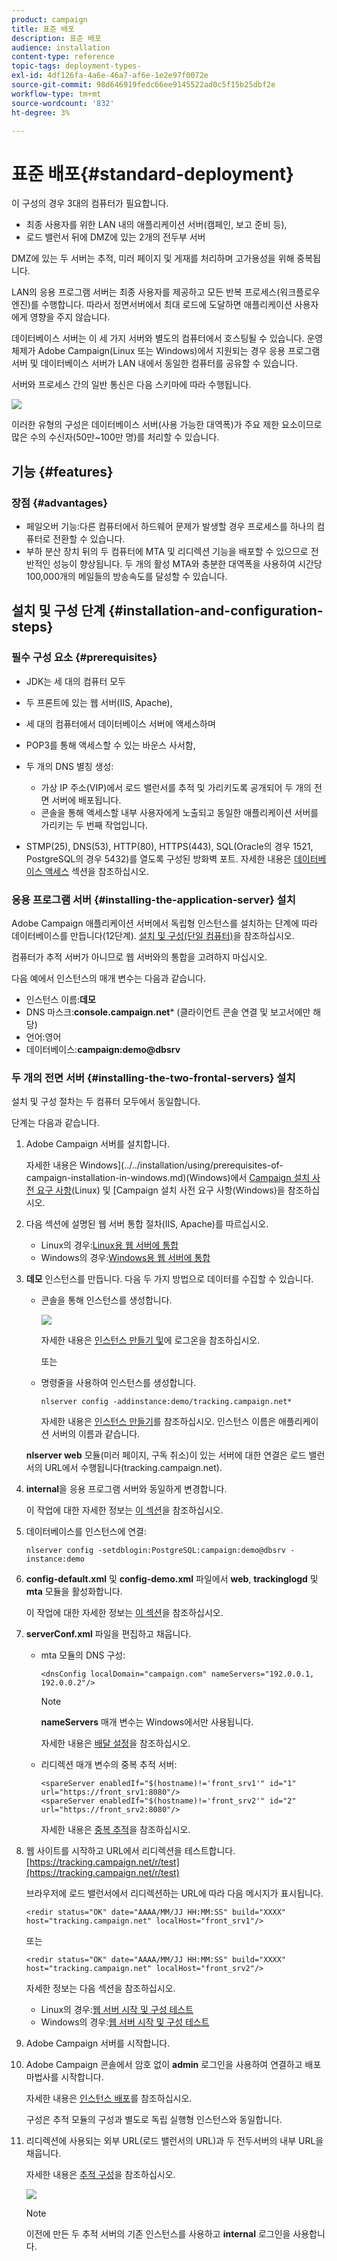 ```yaml
---
product: campaign
title: 표준 배포
description: 표준 배포
audience: installation
content-type: reference
topic-tags: deployment-types-
exl-id: 4df126fa-4a6e-46a7-af6e-1e2e97f0072e
source-git-commit: 98d646919fedc66ee9145522ad0c5f15b25dbf2e
workflow-type: tm+mt
source-wordcount: '832'
ht-degree: 3%

---
```


# 표준 배포{#standard-deployment}

이 구성의 경우 3대의 컴퓨터가 필요합니다.

* 최종 사용자를 위한 LAN 내의 애플리케이션 서버(캠페인, 보고 준비 등),
* 로드 밸런서 뒤에 DMZ에 있는 2개의 전두부 서버

DMZ에 있는 두 서버는 추적, 미러 페이지 및 게재를 처리하며 고가용성을 위해 중복됩니다.

LAN의 응용 프로그램 서버는 최종 사용자를 제공하고 모든 반복 프로세스(워크플로우 엔진)를 수행합니다. 따라서 정면서버에서 최대 로드에 도달하면 애플리케이션 사용자에게 영향을 주지 않습니다.

데이터베이스 서버는 이 세 가지 서버와 별도의 컴퓨터에서 호스팅될 수 있습니다. 운영 체제가 Adobe Campaign(Linux 또는 Windows)에서 지원되는 경우 응용 프로그램 서버 및 데이터베이스 서버가 LAN 내에서 동일한 컴퓨터를 공유할 수 있습니다.

서버와 프로세스 간의 일반 통신은 다음 스키마에 따라 수행됩니다.

![](assets/s_001_ncs_install_standardconfig.png)

이러한 유형의 구성은 데이터베이스 서버(사용 가능한 대역폭)가 주요 제한 요소이므로 많은 수의 수신자(50만~100만 명)를 처리할 수 있습니다.

## 기능 {#features}

### 장점 {#advantages}

* 페일오버 기능:다른 컴퓨터에서 하드웨어 문제가 발생할 경우 프로세스를 하나의 컴퓨터로 전환할 수 있습니다.
* 부하 분산 장치 뒤의 두 컴퓨터에 MTA 및 리디렉션 기능을 배포할 수 있으므로 전반적인 성능이 향상됩니다. 두 개의 활성 MTA와 충분한 대역폭을 사용하여 시간당 100,000개의 메일들의 방송속도를 달성할 수 있습니다.

## 설치 및 구성 단계 {#installation-and-configuration-steps}

### 필수 구성 요소 {#prerequisites}

* JDK는 세 대의 컴퓨터 모두
* 두 프론트에 있는 웹 서버(IIS, Apache),
* 세 대의 컴퓨터에서 데이터베이스 서버에 액세스하며
* POP3를 통해 액세스할 수 있는 바운스 사서함,
* 두 개의 DNS 별칭 생성:

   * 가상 IP 주소(VIP)에서 로드 밸런서를 추적 및 가리키도록 공개되어 두 개의 전면 서버에 배포됩니다.
   * 콘솔을 통해 액세스할 내부 사용자에게 노출되고 동일한 애플리케이션 서버를 가리키는 두 번째 작업입니다.

* STMP(25), DNS(53), HTTP(80), HTTPS(443), SQL(Oracle의 경우 1521, PostgreSQL의 경우 5432)를 열도록 구성된 방화벽 포트. 자세한 내용은 [데이터베이스 액세스](../../installation/using/network-configuration.md#database-access) 섹션을 참조하십시오.

### 응용 프로그램 서버 {#installing-the-application-server} 설치

Adobe Campaign 애플리케이션 서버에서 독립형 인스턴스를 설치하는 단계에 따라 데이터베이스를 만듭니다(12단계). [설치 및 구성(단일 컴퓨터)](../../installation/using/standalone-deployment.md#installing-and-configuring--single-machine-)을 참조하십시오.

컴퓨터가 추적 서버가 아니므로 웹 서버와의 통합을 고려하지 마십시오.

다음 예에서 인스턴스의 매개 변수는 다음과 같습니다.

* 인스턴스 이름:**데모**
* DNS 마스크:**console.campaign.net*** (클라이언트 콘솔 연결 및 보고서에만 해당)
* 언어:영어
* 데이터베이스:**campaign:demo@dbsrv**

### 두 개의 전면 서버 {#installing-the-two-frontal-servers} 설치

설치 및 구성 절차는 두 컴퓨터 모두에서 동일합니다.

단계는 다음과 같습니다.

1. Adobe Campaign 서버를 설치합니다.

   자세한 내용은 Windows](../../installation/using/prerequisites-of-campaign-installation-in-windows.md)(Windows)에서 [Campaign 설치 사전 요구 사항](../../installation/using/prerequisites-of-campaign-installation-in-linux.md)(Linux) 및 [Campaign 설치 사전 요구 사항(Windows)을 참조하십시오.

1. 다음 섹션에 설명된 웹 서버 통합 절차(IIS, Apache)를 따르십시오.

   * Linux의 경우:[Linux용 웹 서버에 통합](../../installation/using/integration-into-a-web-server-for-linux.md)
   * Windows의 경우:[Windows용 웹 서버에 통합](../../installation/using/integration-into-a-web-server-for-windows.md)

1. **데모** 인스턴스를 만듭니다. 다음 두 가지 방법으로 데이터를 수집할 수 있습니다.

   * 콘솔을 통해 인스턴스를 생성합니다.

      ![](assets/install_create_new_connexion.png)

      자세한 내용은 [인스턴스 만들기 및](../../installation/using/creating-an-instance-and-logging-on.md)에 로그온을 참조하십시오.

      또는

   * 명령줄을 사용하여 인스턴스를 생성합니다.

      ```
      nlserver config -addinstance:demo/tracking.campaign.net*
      ```

      자세한 내용은 [인스턴스 만들기](../../installation/using/command-lines.md#creating-an-instance)를 참조하십시오.
   인스턴스 이름은 애플리케이션 서버의 이름과 같습니다.

   **nlserver web** 모듈(미러 페이지, 구독 취소)이 있는 서버에 대한 연결은 로드 밸런서의 URL에서 수행됩니다(tracking.campaign.net).

1. **internal**&#x200B;을 응용 프로그램 서버와 동일하게 변경합니다.

   이 작업에 대한 자세한 정보는 [이 섹션](../../installation/using/configuring-campaign-server.md#internal-identifier)을 참조하십시오.

1. 데이터베이스를 인스턴스에 연결:

   ```
   nlserver config -setdblogin:PostgreSQL:campaign:demo@dbsrv -instance:demo
   ```

1. **config-default.xml** 및 **config-demo.xml** 파일에서 **web**, **trackinglogd** 및 **mta** 모듈을 활성화합니다.

   이 작업에 대한 자세한 정보는 [이 섹션](../../installation/using/configuring-campaign-server.md#enabling-processes)을 참조하십시오.

1. **serverConf.xml** 파일을 편집하고 채웁니다.

   * mta 모듈의 DNS 구성:

      ```
      <dnsConfig localDomain="campaign.com" nameServers="192.0.0.1, 192.0.0.2"/>
      ```

      >[!NOTE]
      >
      >**nameServers** 매개 변수는 Windows에서만 사용됩니다.

      자세한 내용은 [배달 설정](configure-delivery-settings.md)을 참조하십시오.

   * 리디렉션 매개 변수의 중복 추적 서버:

      ```
      <spareServer enabledIf="$(hostname)!='front_srv1'" id="1" url="https://front_srv1:8080"/>
      <spareServer enabledIf="$(hostname)!='front_srv2'" id="2" url="https://front_srv2:8080"/>
      ```

      자세한 내용은 [중복 추적](configuring-campaign-server.md#redundant-tracking)을 참조하십시오.

1. 웹 사이트를 시작하고 URL에서 리디렉션을 테스트합니다.[https://tracking.campaign.net/r/test](https://tracking.campaign.net/r/test)

   브라우저에 로드 밸런서에서 리디렉션하는 URL에 따라 다음 메시지가 표시됩니다.

   ```
   <redir status="OK" date="AAAA/MM/JJ HH:MM:SS" build="XXXX" host="tracking.campaign.net" localHost="front_srv1"/>
   ```

   또는

   ```
   <redir status="OK" date="AAAA/MM/JJ HH:MM:SS" build="XXXX" host="tracking.campaign.net" localHost="front_srv2"/>
   ```

   자세한 정보는 다음 섹션을 참조하십시오.

   * Linux의 경우:[웹 서버 시작 및 구성 테스트](../../installation/using/integration-into-a-web-server-for-linux.md#launching-the-web-server-and-testing-the-configuration)
   * Windows의 경우:[웹 서버 시작 및 구성 테스트](../../installation/using/integration-into-a-web-server-for-windows.md#launching-the-web-server-and-testing-the-configuration)

1. Adobe Campaign 서버를 시작합니다.
1. Adobe Campaign 콘솔에서 암호 없이 **admin** 로그인을 사용하여 연결하고 배포 마법사를 시작합니다.

   자세한 내용은 [인스턴스 배포](../../installation/using/deploying-an-instance.md)를 참조하십시오.

   구성은 추적 모듈의 구성과 별도로 독립 실행형 인스턴스와 동일합니다.

1. 리디렉션에 사용되는 외부 URL(로드 밸런서의 URL)과 두 전두서버의 내부 URL을 채웁니다.

   자세한 내용은 [추적 구성](../../installation/using/deploying-an-instance.md#tracking-configuration)을 참조하십시오.

   ![](assets/d_ncs_install_tracking2.png)

   >[!NOTE]
   >
   >이전에 만든 두 추적 서버의 기존 인스턴스를 사용하고 **internal** 로그인을 사용합니다.
